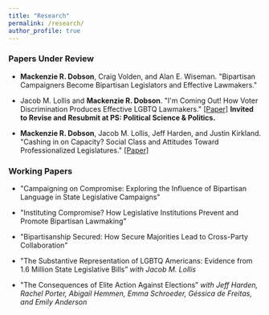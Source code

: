 ```yaml
---
title: "Research"
permalink: /research/
author_profile: true
--- 
```

 
### Papers Under Review 

- **Mackenzie R. Dobson**, Craig Volden, and Alan E. Wiseman. "Bipartisan Campaigners Become Bipartisan Legislators and Effective Lawmakers."
  
- Jacob M. Lollis and **Mackenzie R. Dobson**. "I'm Coming Out! How Voter Discrimination Produces Effective LGBTQ Lawmakers." [[Paper]](/files/I'mComingOut_RR.pdf)
  **Invited to Revise and Resubmit at PS: Political Science & Politics.** 

- **Mackenzie R. Dobson**, Jacob M. Lollis, Jeff Harden, and Justin Kirkland. "Cashing in on Capacity? Social Class and Attitudes Toward Professionalized Legislatures." [[Paper]](/files/CashingInOnCapacity_anon.pdf)



### Working Papers

- "Campaigning on Compromise: Exploring the Influence of Bipartisan Language in State Legislative Campaigns" 

- "Instituting Compromise? How Legislative Institutions Prevent and Promote Bipartisan Lawmaking"
  
- "Bipartisanship Secured: How Secure Majorities Lead to Cross-Party Collaboration"

- "The Substantive Representation of LGBTQ Americans: Evidence from 1.6 Million State Legislative Bills” *with Jacob M. Lollis*
  
- "The Consequences of Elite Action Against Elections” *with Jeff Harden, Rachel Porter, Abigail Hemmen, Emma Schroeder, Géssica de Freitas, and Emily Anderson*



